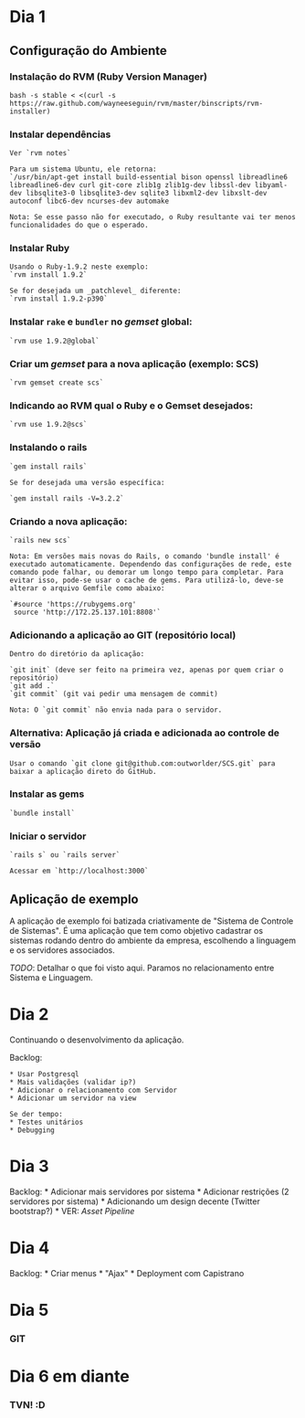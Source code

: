Dia 1
=====

Configuração do Ambiente
-------------------------

### Instalação do RVM (Ruby Version Manager)

    bash -s stable < <(curl -s https://raw.github.com/wayneeseguin/rvm/master/binscripts/rvm-installer)

### Instalar dependências
    Ver `rvm notes`

    Para um sistema Ubuntu, ele retorna:
    `/usr/bin/apt-get install build-essential bison openssl libreadline6 libreadline6-dev curl git-core zlib1g zlib1g-dev libssl-dev libyaml-dev libsqlite3-0 libsqlite3-dev sqlite3 libxml2-dev libxslt-dev autoconf libc6-dev ncurses-dev automake

    Nota: Se esse passo não for executado, o Ruby resultante vai ter menos funcionalidades do que o esperado.
   
### Instalar Ruby

    Usando o Ruby-1.9.2 neste exemplo:
    `rvm install 1.9.2`

    Se for desejada um _patchlevel_ diferente:
    `rvm install 1.9.2-p390`

### Instalar `rake` e `bundler` no _gemset_ global:

    `rvm use 1.9.2@global`

### Criar um _gemset_ para a nova aplicação (exemplo: SCS)

    `rvm gemset create scs`

### Indicando ao RVM qual o Ruby e o Gemset desejados:

    `rvm use 1.9.2@scs`

### Instalando o rails

    `gem install rails`

    Se for desejada uma versão específica:

    `gem install rails -V=3.2.2`

### Criando a nova aplicação:

    `rails new scs`

    Nota: Em versões mais novas do Rails, o comando 'bundle install' é executado automaticamente. Dependendo das configurações de rede, este comando pode falhar, ou demorar um longo tempo para completar. Para evitar isso, pode-se usar o cache de gems. Para utilizá-lo, deve-se alterar o arquivo Gemfile como abaixo:

    `#source 'https://rubygems.org'
     source 'http://172.25.137.101:8808'`

### Adicionando a aplicação ao GIT (repositório local)

    Dentro do diretório da aplicação:
    
    `git init` (deve ser feito na primeira vez, apenas por quem criar o repositório)
    `git add .`
    `git commit` (git vai pedir uma mensagem de commit)

    Nota: O `git commit` não envia nada para o servidor.

### Alternativa: Aplicação já criada e adicionada ao controle de versão

    Usar o comando `git clone git@github.com:outworlder/SCS.git` para baixar a aplicação direto do GitHub.
    
### Instalar as gems

    `bundle install`

### Iniciar o servidor

    `rails s` ou `rails server`

    Acessar em `http://localhost:3000`


Aplicação de exemplo
--------------------

A aplicação de exemplo foi batizada criativamente de "Sistema de Controle de Sistemas". É uma aplicação que tem como objetivo cadastrar os sistemas rodando dentro do ambiente da empresa, escolhendo a linguagem e os servidores associados.


*TODO*: Detalhar o que foi visto aqui. Paramos no relacionamento entre Sistema e Linguagem.


Dia 2
=====

Continuando o desenvolvimento da aplicação.

Backlog:

	* Usar Postgresql
 	* Mais validações (validar ip?)
	* Adicionar o relacionamento com Servidor
	* Adicionar um servidor na view
	
	Se der tempo:
	* Testes unitários 
	* Debugging

Dia 3
=====

Backlog:
	* Adicionar mais servidores por sistema
	* Adicionar restrições (2 servidores por sistema)
	* Adicionando um design decente (Twitter bootstrap?)
	  * VER: _Asset Pipeline_

Dia 4
=====

Backlog:
	* Criar menus
	* "Ajax"
	* Deployment com Capistrano

Dia 5
=====

### GIT


Dia 6 em diante
===============

### TVN! :D

